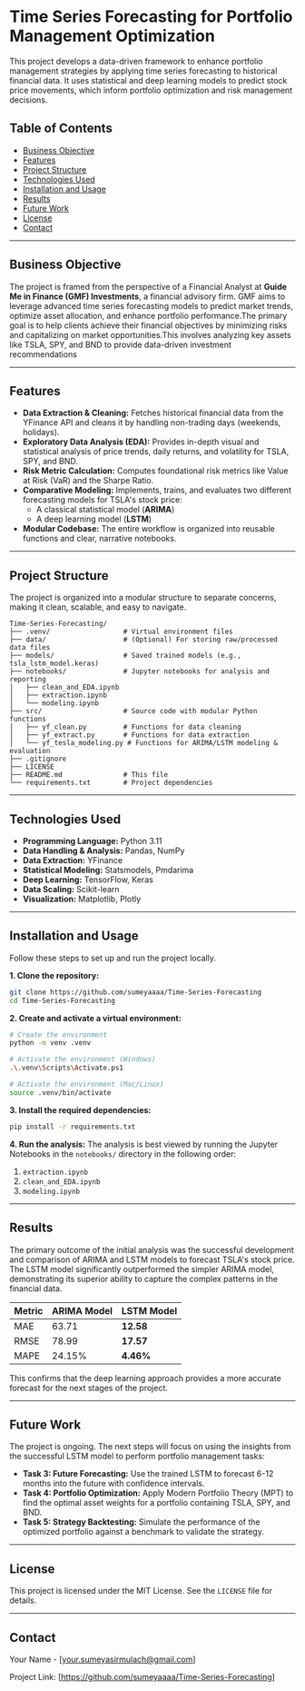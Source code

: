 

# Time Series Forecasting for Portfolio Management Optimization

This project develops a data-driven framework to enhance portfolio management strategies by applying time series forecasting to historical financial data. It uses statistical and deep learning models to predict stock price movements, which inform portfolio optimization and risk management decisions.

## Table of Contents

  - [Business Objective](https://www.google.com/search?q=%23business-objective)
  - [Features](https://www.google.com/search?q=%23features)
  - [Project Structure](https://www.google.com/search?q=%23project-structure)
  - [Technologies Used](https://www.google.com/search?q=%23technologies-used)
  - [Installation and Usage](https://www.google.com/search?q=%23installation-and-usage)
  - [Results](https://www.google.com/search?q=%23results)
  - [Future Work](https://www.google.com/search?q=%23future-work)
  - [License](https://www.google.com/search?q=%23license)
  - [Contact](https://www.google.com/search?q=%23contact)

-----

## Business Objective

The project is framed from the perspective of a Financial Analyst at **Guide Me in Finance (GMF) Investments**, a financial advisory firm. GMF aims to leverage advanced time series forecasting models to predict market trends, optimize asset allocation, and enhance portfolio performance.The primary goal is to help clients achieve their financial objectives by minimizing risks and capitalizing on market opportunities.This involves analyzing key assets like TSLA, SPY, and BND to provide data-driven investment recommendations

-----

## Features

  * **Data Extraction & Cleaning:** Fetches historical financial data from the YFinance API and cleans it by handling non-trading days (weekends, holidays).
  * **Exploratory Data Analysis (EDA):** Provides in-depth visual and statistical analysis of price trends, daily returns, and volatility for TSLA, SPY, and BND.
  * **Risk Metric Calculation:** Computes foundational risk metrics like Value at Risk (VaR) and the Sharpe Ratio.
  * **Comparative Modeling:** Implements, trains, and evaluates two different forecasting models for TSLA's stock price:
      * A classical statistical model (**ARIMA**)
      * A deep learning model (**LSTM**)
  * **Modular Codebase:** The entire workflow is organized into reusable functions and clear, narrative notebooks.

-----

## Project Structure

The project is organized into a modular structure to separate concerns, making it clean, scalable, and easy to navigate.

```
Time-Series-Forecasting/
├── .venv/                  # Virtual environment files
├── data/                   # (Optional) For storing raw/processed data files
├── models/                 # Saved trained models (e.g., tsla_lstm_model.keras)
├── notebooks/              # Jupyter notebooks for analysis and reporting
│   ├── clean_and_EDA.ipynb
│   ├── extraction.ipynb
│   └── modeling.ipynb
├── src/                    # Source code with modular Python functions
│   ├── yf_clean.py         # Functions for data cleaning
│   ├── yf_extract.py       # Functions for data extraction
│   └── yf_tesla_modeling.py # Functions for ARIMA/LSTM modeling & evaluation
├── .gitignore
├── LICENSE
├── README.md               # This file
└── requirements.txt        # Project dependencies
```

-----

## Technologies Used

  * **Programming Language:** Python 3.11
  * **Data Handling & Analysis:** Pandas, NumPy
  * **Data Extraction:** YFinance
  * **Statistical Modeling:** Statsmodels, Pmdarima
  * **Deep Learning:** TensorFlow, Keras
  * **Data Scaling:** Scikit-learn
  * **Visualization:** Matplotlib, Plotly

-----

## Installation and Usage

Follow these steps to set up and run the project locally.

**1. Clone the repository:**

```bash
git clone https://github.com/sumeyaaaa/Time-Series-Forecasting
cd Time-Series-Forecasting
```

**2. Create and activate a virtual environment:**

```bash
# Create the environment
python -m venv .venv

# Activate the environment (Windows)
.\.venv\Scripts\Activate.ps1

# Activate the environment (Mac/Linux)
source .venv/bin/activate
```

**3. Install the required dependencies:**

```bash
pip install -r requirements.txt
```

**4. Run the analysis:**
The analysis is best viewed by running the Jupyter Notebooks in the `notebooks/` directory in the following order:

1.  `extraction.ipynb`
2.  `clean_and_EDA.ipynb`
3.  `modeling.ipynb`

-----

## Results

The primary outcome of the initial analysis was the successful development and comparison of ARIMA and LSTM models to forecast TSLA's stock price. The LSTM model significantly outperformed the simpler ARIMA model, demonstrating its superior ability to capture the complex patterns in the financial data.

| Metric | ARIMA Model | **LSTM Model** |
| :--- | :--- | :--- |
| MAE | 63.71 | **12.58** |
| RMSE | 78.99 | **17.57** |
| MAPE | 24.15% | **4.46%** |

This confirms that the deep learning approach provides a more accurate forecast for the next stages of the project.

-----

## Future Work

The project is ongoing. The next steps will focus on using the insights from the successful LSTM model to perform portfolio management tasks:

  * **Task 3: Future Forecasting:** Use the trained LSTM to forecast 6-12 months into the future with confidence intervals.
  * **Task 4: Portfolio Optimization:** Apply Modern Portfolio Theory (MPT) to find the optimal asset weights for a portfolio containing TSLA, SPY, and BND.
  * **Task 5: Strategy Backtesting:** Simulate the performance of the optimized portfolio against a benchmark to validate the strategy.

-----

## License

This project is licensed under the MIT License. See the `LICENSE` file for details.

-----

## Contact

Your Name - [your.sumeyasirmulach@gmail.com]

Project Link: [https://github.com/sumeyaaaa/Time-Series-Forecasting]